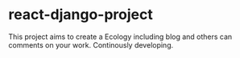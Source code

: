 # react-django-project
This project aims to create a Ecology including blog and others can comments on your work. Continously developing.
